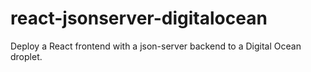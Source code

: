 # react-jsonserver-digitalocean
Deploy a React frontend with a json-server backend to a Digital Ocean droplet.
